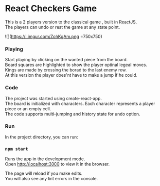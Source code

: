 # React Checkers Game
This is a 2 players version to the classical game , built in ReactJS.<br />
The players can undo or rest the game at any state point.<br />

![](https://i.imgur.com/ZohKgAm.png =750x750)

### Playing
Start playing by clicking on the wanted piece from the board.<br />
Board squares are highlighted to show the player optinal legeal moves.<br />
Kings are made by crossing the borad to the last enemy row.<br />
At this version the player does'nt have to make a jump if he could. <br />

### Code
The project was started using create-react-app.<br />
The board is initialized with characters. Each character represents a player piece or an empty cell.<br />
The code supports multi-jumping and history state for undo option.<br />

### Run
In the project directory, you can run:

### `npm start`

Runs the app in the development mode.<br />
Open [http://localhost:3000](http://localhost:3000) to view it in the browser.

The page will reload if you make edits.<br />
You will also see any lint errors in the console.

